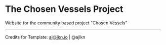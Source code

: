 # The Chosen Vessels Project

Website for the community based project "Chosen Vessels"


-----------
Credits for Template:
	aj@lkn.io | @ajlkn
